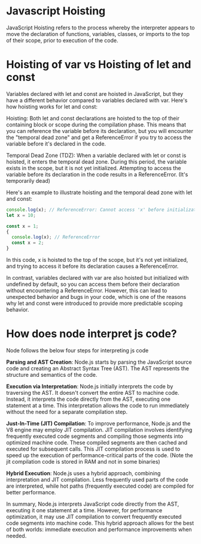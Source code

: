 # Javascript Hoisting
JavaScript Hoisting refers to the process whereby the interpreter appears to move the declaration of functions, variables, classes, or imports to the top of their scope, prior to execution of the code.

# Hoisting of var vs Hoisting of let and const
Variables declared with let and const are hoisted in JavaScript, but they have a different behavior compared to variables declared with var. Here's how hoisting works for let and const:

Hoisting: Both let and const declarations are hoisted to the top of their containing block or scope during the compilation phase. This means that you can reference the variable before its declaration, but you will encounter the "temporal dead zone" and get a ReferenceError if you try to access the variable before it's declared in the code.

Temporal Dead Zone (TDZ): When a variable declared with let or const is hoisted, it enters the temporal dead zone. During this period, the variable exists in the scope, but it is not yet initialized. Attempting to access the variable before its declaration in the code results in a ReferenceError. (It's temporarily dead)

Here's an example to illustrate hoisting and the temporal dead zone with let and const:

```javascript
console.log(x); // ReferenceError: Cannot access 'x' before initialization
let x = 10;
```

```javascript
const x = 1;
{
  console.log(x); // ReferenceError
  const x = 2;
}
```
In this code, x is hoisted to the top of the scope, but it's not yet initialized, and trying to access it before its declaration causes a ReferenceError.

In contrast, variables declared with var are also hoisted but initialized with undefined by default, so you can access them before their declaration without encountering a ReferenceError. However, this can lead to unexpected behavior and bugs in your code, which is one of the reasons why let and const were introduced to provide more predictable scoping behavior.

# How does node interpret js code?

Node follows the below four steps for interpreting js code

**Parsing and AST Creation**: Node.js starts by parsing the JavaScript source code and creating an Abstract Syntax Tree (AST). The AST represents the structure and semantics of the code.

**Execution via Interpretation**: Node.js initially interprets the code by traversing the AST. It doesn't convert the entire AST to machine code. Instead, it interprets the code directly from the AST, executing one statement at a time. This interpretation allows the code to run immediately without the need for a separate compilation step.

**Just-In-Time (JIT) Compilation**: To improve performance, Node.js and the V8 engine may employ JIT compilation. JIT compilation involves identifying frequently executed code segments and compiling those segments into optimized machine code. These compiled segments are then cached and executed for subsequent calls. This JIT compilation process is used to speed up the execution of performance-critical parts of the code. (Note the jit compilation code is stored in RAM and not in some binaries)

**Hybrid Execution**: Node.js uses a hybrid approach, combining interpretation and JIT compilation. Less frequently used parts of the code are interpreted, while hot paths (frequently executed code) are compiled for better performance.

In summary, Node.js interprets JavaScript code directly from the AST, executing it one statement at a time. However, for performance optimization, it may use JIT compilation to convert frequently executed code segments into machine code. This hybrid approach allows for the best of both worlds: immediate execution and performance improvements when needed.